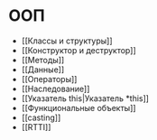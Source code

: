 # ООП
* [[Классы и структуры]]
* [[Конструктор и деструктор]]
* [[Методы]]
* [[Данные]]
* [[Операторы]]
* [[Наследование]]
* [[Указатель this|Указатель *this]]
* [[Функциональные объекты]]
* [[casting]]
* [[RTTI]]
